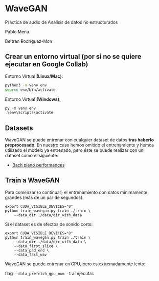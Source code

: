 # WaveGAN

Práctica de audio de Análisis de datos no estructurados

Pablo Mena

Beltrán Rodríguez-Mon

## Crear un entorno virtual (por si no se quiere ejecutar en Google Collab)

Entorno Virtual **(Linux/Mac)**:
```bash
python3 -m venv env
source env/bin/activate
```

Entorno Virtual **(Windows)**:

```powershell
py -m venv env
.\env\Scripts\activate
```


## Datasets

WaveGAN se puede entrenar con cualquier dataset de datos **tras haberlo preprocesado**. En nuestro caso hemos omitido el entrenamiento y hemos utilizado el modelo ya entrenado, pero éste se puede realizar con un dataset como el siguiente:

- [Bach piano performances](http://deepyeti.ucsd.edu/cdonahue/wavegan/data/mancini_piano.tar.gz)

## Train a WaveGAN

Para comenzar (o continuar) el entrenamiento con datos mínimamente grandes (más de un par de segundos):

```
export CUDA_VISIBLE_DEVICES="0"
python train_wavegan.py train ./train \
	--data_dir ./data/dir_with_data
```

Si el dataset es de efectos de sonido corto:

```
export CUDA_VISIBLE_DEVICES="0"
python train_wavegan.py train ./train \
	--data_dir ./data/dir_with_data \
	--data_first_slice \
	--data_pad_end \
	--data_fast_wav
```
WaveGAN se puede entrenar en CPU, pero es extremadamente lento: 

flag `--data_prefetch_gpu_num -1` al ejecutar.

